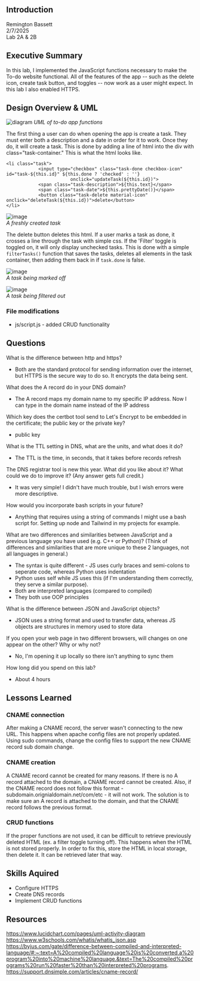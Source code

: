 ## Introduction
Remington Bassett  
2/7/2025  
Lab 2A & 2B

## Executive Summary
In this lab, I implemented the JavaScript functions necessary to make the To-do website functional. All of the features of the app -- such as the delete icon, create task button, and toggles -- now work as a user might expect. In this lab I also enabled HTTPS. 

## Design Overview & UML

![diagram](lab2diagram.png)
*UML of to-do app functions*

The first thing a user can do when opening the app is create a task. They must enter both a description and a date in order for it to work. Once they do, it will create a task. This is done by adding a line of html into the div with class="task-container." This is what the html looks like.


```
<li class="task">
            <input type="checkbox" class="task-done checkbox-icon" id="task-${this.id}" ${this.done ? 'checked' : ''} 
                        onclick="updateTask(${this.id})">
            <span class="task-description">${this.text}</span>            
            <span class="task-date">${this.prettyDate()}</span>
            <button class="task-delete material-icon" onclick="deleteTask(${this.id})">delete</button>
</li>
```
![image](todo1.png)  
*A freshly created task*



The delete button deletes this html. If a user marks a task as done, it crosses a line through the task with simple css. If the 'Filter' toggle is toggled on, it will only display unchecked tasks. This is done with a simple `filterTasks()` function that saves the tasks, deletes all elements in the task container, then adding them back in if `task.done` is false. 

![image](todo3.png)  
*A task being marked off*

![image](todo2.png)  
*A task being filtered out*


### File modifications
- js/script.js - added CRUD functionality

## Questions
What is the difference between http and https?  
- Both are the standard protocol for sending information over the internet, but HTTPS is the secure way to do so. It encrypts the data being sent.

What does the A record do in your DNS domain?
- The A record maps my domain name to my specific IP address. Now I can type in the domain name instead of the IP address
  
Which key does the certbot tool send to Let's Encrypt to be embedded in the certificate; the public key or the private key?
- public key
  
What is the TTL setting in DNS, what are the units, and what does it do?
- The TTL is the time, in seconds, that it takes before records refresh
  
The DNS registrar tool is new this year. What did you like about it? What could we do to improve it? (Any answer gets full credit.)
- It was very simple! I didn't have much trouble, but I wish errors were more descriptive. 
  
How would you incorporate bash scripts in your future?
- Anything that requires using a string of commands I might use a bash script for. Setting up node and Tailwind in my projects for example.
  
What are two differences and similarities between JavaScript and a previous language you have used (e.g. C++ or Python)? (Think of differences and similarities that are more unique to these 2 languages, not all languages in general.)
- The syntax is quite different - JS uses curly braces and semi-colons to seperate code, whereas Python uses indentation
- Python uses self while JS uses this (if I'm understanding them correctly, they serve a similar purpose).
- Both are interpreted languages (compared to compiled)
- They both use OOP principles
  
What is the difference between JSON and JavaScript objects?
- JSON uses a string format and used to transfer data, whereas JS objects are structures in memory used to store data
  
If you open your web page in two different browsers, will changes on one appear on the other? Why or why not?
- No, I'm opening it up locally so there isn't anything to sync them 
  
How long did you spend on this lab?
- About 4 hours

## Lessons Learned
### CNAME connection
After making a CNAME record, the server wasn't connecting to the new URL. This happens when apache config files are not properly updated. Using sudo commands, change the config files to support the new CNAME record sub domain change. 
### CNAME creation
A CNAME record cannot be created for many reasons. If there is no A record attached to the domain, a CNAME record cannot be created. Also, if the CNAME record does not follow this format - subdomain.orignialdomain.net/com/etc - it will not work. The solution is to make sure an A record is attached to the domain, and that the CNAME record follows the previous format. 
### CRUD functions 
If the proper functions are not used, it can be difficult to retrieve previously deleted HTML (ex. a filter toggle turning off). This happens when the HTML is not stored properly. In order to fix this, store the HTML in local storage, then delete it. It can be retrieved later that way.

## Skills Aquired
- Configure HTTPS
- Create DNS records
- Implement CRUD functions

## Resources
https://www.lucidchart.com/pages/uml-activity-diagram  
https://www.w3schools.com/whatis/whatis_json.asp  
https://byjus.com/gate/difference-between-compiled-and-interpreted-language/#:~:text=A%20compiled%20language%20is%20converted,a%20program%20into%20machine%20language.&text=The%20compiled%20programs%20run%20faster%20than%20interpreted%20programs.
https://support.dnsimple.com/articles/cname-record/

